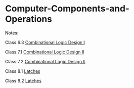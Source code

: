 # Computer-Components-and-Operations


Notes:

Class 6.3 [Combinational Logic Design I](Lecture-Notes/ECSE-2610-Lecture-6.3-Combinational-Logic-Design-I_Notes.pdf)

Class 7.1 [Combinational Logic Design II](Lecture-Notes/ECSE-2610-Lecture-7.1-Combinational-Logic-Design-II_Notes.pdf)

Class 7.2 [Combinational Logic Design II](Lecture-Notes/ECSE-2610-Lecture-7.2-Combinational-Logic-Design-II_Notes.pdf)

Class 8.1 [Latches](Lecture-Notes/ECSE-2610-Lecture-8.1-Latches_Notes.pdf)

Class 8.2 [Latches](Lecture-Notes/ECSE-2610-Lecture-8.2-Latches_Notes.pdf)
